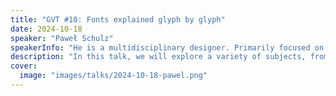 ```yaml
---
title: "GVT #10: Fonts explained glyph by glyph"
date: 2024-10-18
speaker: "Paweł Schulz"
speakerInfo: "He is a multidisciplinary designer. Primarily focused on Brand design and Typeface design. During his freelance career, he worked with brands such as EA Sports and World of Tanks. Paweł Graduated with a Masters degree in typeface design from the University of Reading. In 2023, he received the prestigious Type Directors Club award for his graduation typeface Esja. Paweł is a member of the HS3 community, helping with a variety of design tasks over the years. He is a coding enthusiast and passionate gamer, often geeking out over Magic The Gathering."
description: "In this talk, we will explore a variety of subjects, from the rich and often complex world of fonts from history, technology, current formats, and language support to licensing. You will learn what to look for when choosing a typeface from a small indie game to a large multinational AAA perspective."
cover:
  image: "images/talks/2024-10-18-pawel.png"
---
```

